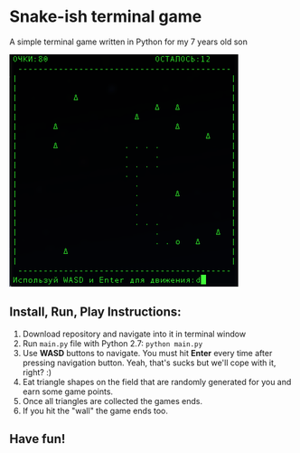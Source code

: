 # Snake-ish terminal game
A simple terminal game written in Python for my 7 years old son

![Snake terminal game](Screenshot.png?raw=true "Snake terminal game")

## Install, Run, Play Instructions:

1. Download repository and navigate into it in terminal window
2. Run `main.py` file with Python 2.7:
`python main.py`
3. Use **WASD** buttons to navigate. You must hit **Enter** every time after pressing navigation button. Yeah, that's sucks but we'll cope with it, right? :)
4. Eat triangle shapes on the field that are randomly generated for you and earn some game points.
5. Once all triangles are collected the games ends.
6. If you hit the "wall" the game ends too.

## Have fun!

